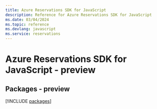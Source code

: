 ```yaml
---
title: Azure Reservations SDK for JavaScript
description: Reference for Azure Reservations SDK for JavaScript
ms.date: 03/04/2024
ms.topic: reference
ms.devlang: javascript
ms.service: reservations
---
```

# Azure Reservations SDK for JavaScript - preview
## Packages - preview
[!INCLUDE [packages](reservations-index.md)]
